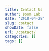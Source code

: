 ```yaml
---
title: Contact Us
author: Doom Lab
date: '2018-04-28'
slug: contact
showDate: false
url: /contact/
categories: []
tags: []
---
```

[<ion-icon name="logo-twitter"></ion-icon>](https://twitter.com/statstools)  
[<ion-icon name="logo-github"></ion-icon>](https://github.com/doomlab/)

<script src="https://unpkg.com/ionicons@4.2.0/dist/ionicons.js"></script>
